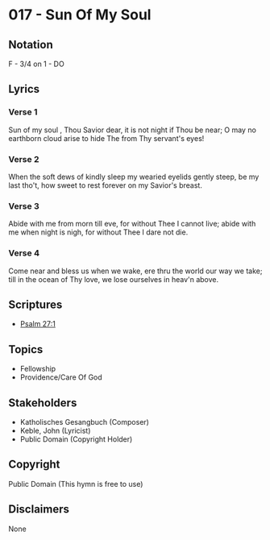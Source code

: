 # 017 - Sun Of My Soul

## Notation

F - 3/4 on 1 - DO

## Lyrics

### Verse 1

Sun of my soul , Thou Savior dear, it is not night if Thou be near; O may no earthborn cloud arise to hide The from Thy servant's eyes!

### Verse 2

When the soft dews of kindly sleep my wearied eyelids gently steep, be my last tho't, how sweet to rest forever on my Savior's breast.

### Verse 3

Abide with me from morn till eve, for without Thee I cannot live; abide with me when night is nigh, for without Thee I dare not die.

### Verse 4

Come near and bless us when we wake, ere thru the world our way we take; till in the ocean of Thy love, we lose ourselves in heav'n above.


## Scriptures

- [Psalm 27:1](https://www.biblegateway.com/passage/?search=Psalm%2027%3A1)

## Topics

- Fellowship
- Providence/Care Of God

## Stakeholders

- Katholisches Gesangbuch (Composer)
- Keble, John (Lyricist)
- Public Domain (Copyright Holder)

## Copyright

Public Domain
(This hymn is free to use)

## Disclaimers

None

